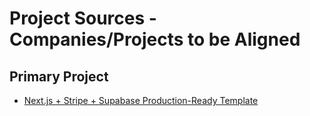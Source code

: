 # Project Sources - Companies/Projects to be Aligned

## Primary Project

- [Next.js + Stripe + Supabase Production-Ready Template](https://github.com/supabase-community/supabase-mcp)
